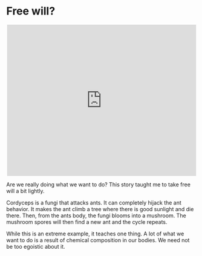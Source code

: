 # Free will?
<div style="text-align: center;">
  <iframe
    src="https://www.youtube.com/embed/XuKjBIBBAL8"
    title="YouTube video player"
    frameborder="0"
    allow="accelerometer; autoplay; clipboard-write; encrypted-media; gyroscope; picture-in-picture; web-share"
    allowfullscreen
    style="width: 100%; max-width: 500px; height: 400px;">
  </iframe>
</div>

Are we really doing what we want to do? This story taught me to take free will a bit lightly.

Cordyceps is a fungi that attacks ants. It can completely hijack the ant behavior. It makes the ant climb a tree where there is good sunlight and die there. Then, from the ants body, the fungi blooms into a mushroom. The mushroom spores will then find a new ant and the cycle repeats. 

While this is an extreme example, it teaches one thing. A lot of what we want to do is a result of chemical composition in our bodies. We need not be too egoistic about it.